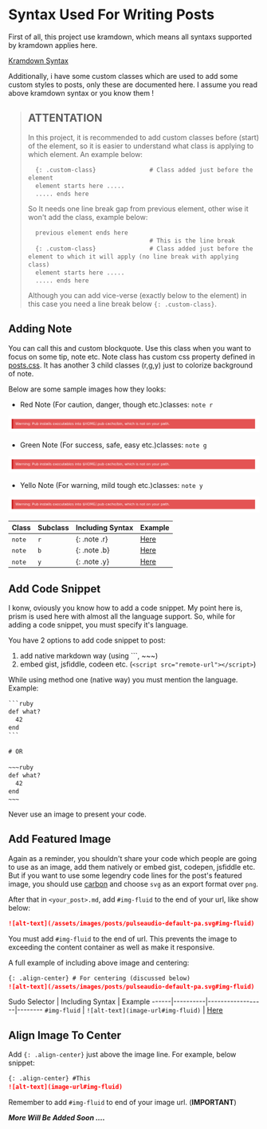 

# Syntax Used For Writing Posts
First of all, this project use kramdown, which means all syntaxs supported by kramdown applies here.

[Kramdown Syntax](https://kramdown.gettalong.org/syntax.html)

Additionally, i have some custom classes which are used to add some custom styles to posts, only these are documented here. I assume you read above kramdown syntax or you know them !

> ## ATTENTATION
> 
> In this project, it is recommended to add custom classes before (start) of the element, so it is easier to understand what class is applying to which element. An example below:
> 
>       {: .custom-class}               # Class added just before the element
>       element starts here .....
>       ..... ends here
>
> So It needs one line break gap from previous element, other wise it won't add the class, example below:
>
>
>       previous element ends here
>                                       # This is the line break
>       {: .custom-class}               # Class added just before the element to which it will apply (no line break with applying class) 
>       element starts here .....
>       ..... ends here
>
> Although you can add vice-verse (exactly below to the element) in this case you need a line break below `{: .custom-class}`.

## Adding Note
You can call this and custom blockquote. Use this class when you want to focus on some tip, note etc. Note class has custom css property defined in [posts.css](https://github.com/GEEKOFIA/blog/blob/master/assets/css/post.css#L139). It has another 3 child classes (r,g,y) just to colorize background of note.

Below are some sample images how they looks:

- Red Note (For caution, danger, though etc.)classes: `note r`

![Note Red](/assets/images/docs/note-r.png)

- Green Note (For success, safe, easy etc.)classes: `note g`

![Note Red](/assets/images/docs/note-r.png)

- Yello Note (For warning, mild tough etc.)classes: `note y`

![Note Red](/assets/images/docs/note-r.png)

Class | Subclass | Including Syntax | Example
------|----------|------------------|--------
`note` | `r` | {: .note .r} | [Here](https://github.com/GEEKOFIA/blog/edit/master/_posts/2019-06-11-how-to-setup-flutter-web.md)
`note` | `b` | {: .note .b} | [Here](https://github.com/GEEKOFIA/blog/edit/master/_posts/2019-06-11-how-to-setup-flutter-web.md)
`note` | `y` | {: .note .y} | [Here](https://github.com/GEEKOFIA/blog/edit/master/_posts/2019-06-11-how-to-setup-flutter-web.md)

## Add Code Snippet
I konw, oviously you know how to add a code snippet. My point here is, prism is used here with almost all the language support. So, while for adding a code snippet, you must specify it's language.

You have 2 options to add code snippet to post:
1. add native markdown way (using ```, ~~~)
2. embed gist, jsfiddle, codeen etc. (`<script src="remote-url"></script>`)

While using method one (native way) you must mention the language. Example:

~~~~~~
```ruby
def what?
  42
end
```

# OR

~~~ruby
def what?
  42
end
~~~
~~~~~~

Never use an image to present your code.

## Add Featured Image

Again as a reminder, you shouldn't share your code which people are going to use as an image, add them natively or embed gist, codepen, jsfiddle etc. But if you want to use some legendry code lines for the post's featured image, you should use [carbon](https://carbon.now.sh) and choose `svg` as an export format over `png`.

After that in `<your_post>.md`, add `#img-fluid` to the end of your url, like show below:

```markdown
![alt-text](/assets/images/posts/pulseaudio-default-pa.svg#img-fluid)
```
You must add `#img-fluid` to the end of url. This prevents the image to exceeding the content container as well as make it responsive.

A full example of including above image and centering:

```markdown
{: .align-center} # For centering (discussed below)
![alt-text](/assets/images/posts/pulseaudio-default-pa.svg#img-fluid)
```

Sudo Selector |  Including Syntax | Example
------|----------|------------------|--------
`#img-fluid` | `![alt-text](image-url#img-fluid)` | [Here](https://github.com/GEEKOFIA/blog/edit/master/_posts/2019-06-16-fix-monitor-flickring.md)


## Align Image To Center
Add `{: .align-center}` just above the image line. For example, below snippet:

```markdown
{: .align-center} #This
![alt-text](image-url#img-fluid)
```
Remember to add `#img-fluid` to end of your image url. (**IMPORTANT**)

***More Will Be Added Soon ....***